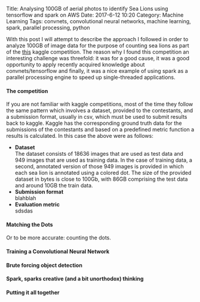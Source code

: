 Title: Analysing 100GB of aerial photos to identify Sea Lions using tensorflow and spark on AWS
Date: 2017-6-12 10:20
Category: Machine Learning
Tags: convnets, convolutional neural networks, machine learning, spark, parallel processing, python


With this post I will attempt to describe the approach I followed in order to analyze 100GB of image data for the purpose of counting sea lions as part of the [this](https://www.kaggle.com/c/noaa-fisheries-steller-sea-lion-population-count) kaggle competition. The reason why I found this competition an interesting challenge was threefold: it was for a good cause, it was a good opportunity to apply recently acquired knowledge about convnets/tensorflow and finally, it was a nice example of using spark as a parallel processing engine to speed up single-threaded applications. 

#### The competition

If you are not familiar with kaggle competitions, most of the time they follow the same pattern which involves a dataset, provided to the contestants, and a submission format, usually in csv, which must be used to submit results back to kaggle. Kaggle has the corresponding ground truth data for the submissions of the contestants and based on a predefined metric function a results is calculated. In this case the above were as follows:

* **Dataset**  
The dataset consists of 18636 images that are used as test data and 949 images that are used as training data. In the case of training data, a second, annotated version of those 949 images is provided in which each sea lion is annotated using a colored dot. The size of the provided dataset in bytes is close to 100Gb, with 86GB comprising the test data and around 10GB the train data.
* **Submission format**  
blahblah
* **Evaluation metric**  
sdsdas

#### Matching the Dots

Or to be more accurate: counting the dots.

#### Training a Convolutional Neural Network

#### Brute forcing object detection

#### Spark, sparks creative (and a bit unorthodox) thinking

#### Putting it all together
